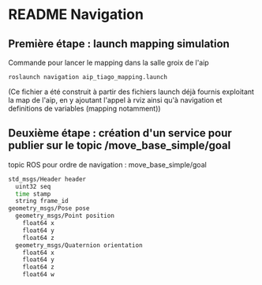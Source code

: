 # README Navigation

## Première étape : launch mapping simulation

Commande pour lancer le mapping dans la salle groix de l'aip

```code
roslaunch navigation aip_tiago_mapping.launch
```

(Ce fichier a été construit à partir des fichiers launch déjà fournis exploitant la map de l'aip, en y ajoutant l'appel à rviz ainsi qu'à navigation et definitions de variables (mapping notamment))

## Deuxième étape : création d'un service pour publier sur le topic /move_base_simple/goal

topic ROS pour ordre de navigation : move_base_simple/goal

``` bash
std_msgs/Header header
  uint32 seq
  time stamp
  string frame_id
geometry_msgs/Pose pose
  geometry_msgs/Point position
    float64 x
    float64 y
    float64 z
  geometry_msgs/Quaternion orientation
    float64 x
    float64 y
    float64 z
    float64 w
```
